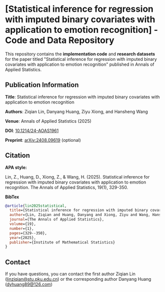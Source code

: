 # [Statistical inference for regression with imputed binary covariates with application to emotion recognition] - Code and Data Repository


This repository contains the **implementation code** and **research datasets** for the paper titled "Statistical inference for regression with imputed binary covariates with application to emotion recognition" published in Annals of Applied Statistics.

## Publication Information
**Title**: Statistical inference for regression with imputed binary covariates with application to emotion recognition 

**Authors**: Ziqian Lin, Danyang Huang, Ziyu Xiong, and Hansheng Wang

**Venue**: Annals of Applied Statistics (2025)  

**DOI**: [10.1214/24-AOAS1961](10.1214/24-AOAS1961)  

**Preprint**: [arXiv:2408.09619](https://arxiv.org/abs/2408.09619) (optional)


## Citation 

**APA style:**

Lin, Z., Huang, D., Xiong, Z., & Wang, H. (2025). Statistical inference for regression with imputed binary covariates with application to emotion recognition. The Annals of Applied Statistics, 19(1), 329-350.

**BibTex**

```bibtex
@article{lin2025statistical,
  title={Statistical inference for regression with imputed binary covariates with application to emotion recognition},
  author={Lin, Ziqian and Huang, Danyang and Xiong, Ziyu and Wang, Hansheng},
  journal={The Annals of Applied Statistics},
  volume={19},
  number={1},
  pages={329--350},
  year={2025},
  publisher={Institute of Mathematical Statistics}
}
```


## Contact
If you have questions, you can contact the first author Ziqian Lin (linziqian@stu.pku.edu.cn) or the corresponding author Danyang Huang (dyhuang89@126.com)
